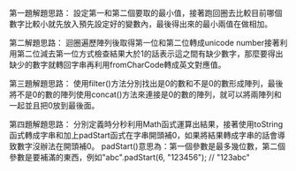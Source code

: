 第一題解題思路：
設定第一和第二個要取的最小值，接著跑回圈去比較目前哪個數字比較小就先放入預先設定好的變數內，最後得出來的最小兩值在做相加。

第二解題思路：
迴圈遍歷陣列後取得第一位和第二位轉成unicode number接著利用第二位減去第一位方式檢查結果大於1的話表示這之間有缺少數字，那麼要得出缺少的數字就轉回字串再利用fromCharCode轉成英文對應值。

第三題解題思路：
使用filter()方法分別找出是0的數和不是0的數形成陣列，最後將不是0的數的陣列使用concat()方法來連接是0的數的陣列，就可以將兩陣列和一起並且把0放到最後面。

第四題解題思路：
分別定義時分秒利用Math函式運算出結果，接著使用toString函式轉成字串和加上padStart函式在字串開頭補0，如果將結果轉成字串的話會導致數字沒辦法在開頭補0。
padStart()意思為：第一個參數是最多幾位數，第二個參數是要補滿的東西，例如"abc".padStart(6, "123456"); // "123abc"